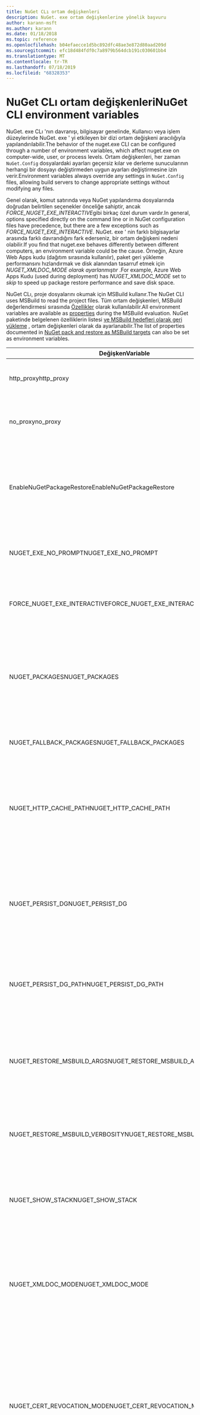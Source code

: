 ```yaml
---
title: NuGet CLı ortam değişkenleri
description: NuGet. exe ortam değişkenlerine yönelik başvuru
author: karann-msft
ms.author: karann
ms.date: 01/18/2018
ms.topic: reference
ms.openlocfilehash: b04efaecce1d5bc892dfc48ae3e872d80aad209d
ms.sourcegitcommit: efc18d484fdf0c7a8979b564dcb191c030601bb4
ms.translationtype: MT
ms.contentlocale: tr-TR
ms.lasthandoff: 07/18/2019
ms.locfileid: "68328353"
---
```

# <a name="nuget-cli-environment-variables"></a><span data-ttu-id="a7b85-103">NuGet CLı ortam değişkenleri</span><span class="sxs-lookup"><span data-stu-id="a7b85-103">NuGet CLI environment variables</span></span>

<span data-ttu-id="a7b85-104">NuGet. exe CLı 'nın davranışı, bilgisayar genelinde, Kullanıcı veya işlem düzeylerinde NuGet. exe ' yi etkileyen bir dizi ortam değişkeni aracılığıyla yapılandırılabilir.</span><span class="sxs-lookup"><span data-stu-id="a7b85-104">The behavior of the nuget.exe CLI can be configured through a number of environment variables, which affect nuget.exe on computer-wide, user, or process levels.</span></span> <span data-ttu-id="a7b85-105">Ortam değişkenleri, her zaman `NuGet.Config` dosyalardaki ayarları geçersiz kılar ve derleme sunucularının herhangi bir dosyayı değiştirmeden uygun ayarları değiştirmesine izin verir.</span><span class="sxs-lookup"><span data-stu-id="a7b85-105">Environment variables always override any settings in `NuGet.Config` files, allowing build servers to change appropriate settings without modifying any files.</span></span>

<span data-ttu-id="a7b85-106">Genel olarak, komut satırında veya NuGet yapılandırma dosyalarında doğrudan belirtilen seçenekler önceliğe sahiptir, ancak *FORCE_NUGET_EXE_INTERACTIVE*gibi birkaç özel durum vardır.</span><span class="sxs-lookup"><span data-stu-id="a7b85-106">In general, options specified directly on the command line or in NuGet configuration files have precedence, but there are a few exceptions such as *FORCE_NUGET_EXE_INTERACTIVE*.</span></span> <span data-ttu-id="a7b85-107">NuGet. exe ' nin farklı bilgisayarlar arasında farklı davrandığını fark ederseniz, bir ortam değişkeni nedeni olabilir.</span><span class="sxs-lookup"><span data-stu-id="a7b85-107">If you find that nuget.exe behaves differently between different computers, an environment variable could be the cause.</span></span> <span data-ttu-id="a7b85-108">Örneğin, Azure Web Apps kudu (dağıtım sırasında kullanılır), paket geri yükleme performansını hızlandırmak ve disk alanından tasarruf etmek için *NUGET_XMLDOC_MODE* *olarak ayarlanmıştır* .</span><span class="sxs-lookup"><span data-stu-id="a7b85-108">For example, Azure Web Apps Kudu (used during deployment) has *NUGET_XMLDOC_MODE* set to *skip* to speed up package restore performance and save disk space.</span></span>

<span data-ttu-id="a7b85-109">NuGet CLı, proje dosyalarını okumak için MSBuild kullanır.</span><span class="sxs-lookup"><span data-stu-id="a7b85-109">The NuGet CLI uses MSBuild to read the project files.</span></span> <span data-ttu-id="a7b85-110">Tüm ortam değişkenleri, MSBuild değerlendirmesi sırasında [Özellikler](/visualstudio/msbuild/msbuild-command-line-reference) olarak kullanılabilir.</span><span class="sxs-lookup"><span data-stu-id="a7b85-110">All environment variables are available as [properties](/visualstudio/msbuild/msbuild-command-line-reference) during the MSBuild evaluation.</span></span>
<span data-ttu-id="a7b85-111">NuGet paketinde belgelenen özelliklerin listesi [ve MSBuild hedefleri olarak geri yükleme](../msbuild-targets.md#restore-properties) , ortam değişkenleri olarak da ayarlanabilir.</span><span class="sxs-lookup"><span data-stu-id="a7b85-111">The list of properties documented in [NuGet pack and restore as MSBuild targets](../msbuild-targets.md#restore-properties) can also be set as environment variables.</span></span>

| <span data-ttu-id="a7b85-112">Değişken</span><span class="sxs-lookup"><span data-stu-id="a7b85-112">Variable</span></span> | <span data-ttu-id="a7b85-113">Açıklama</span><span class="sxs-lookup"><span data-stu-id="a7b85-113">Description</span></span> | <span data-ttu-id="a7b85-114">Açıklamalar</span><span class="sxs-lookup"><span data-stu-id="a7b85-114">Remarks</span></span> |
| --- | --- | --- |
| <span data-ttu-id="a7b85-115">http_proxy</span><span class="sxs-lookup"><span data-stu-id="a7b85-115">http_proxy</span></span> | <span data-ttu-id="a7b85-116">NuGet HTTP işlemleri için kullanılan http proxy 'si.</span><span class="sxs-lookup"><span data-stu-id="a7b85-116">Http proxy used for NuGet HTTP operations.</span></span> | <span data-ttu-id="a7b85-117">Bu, olarak `http://<username>:<password>@proxy.com`belirtilir.</span><span class="sxs-lookup"><span data-stu-id="a7b85-117">This would be specified as `http://<username>:<password>@proxy.com`.</span></span> |
| <span data-ttu-id="a7b85-118">no_proxy</span><span class="sxs-lookup"><span data-stu-id="a7b85-118">no_proxy</span></span> | <span data-ttu-id="a7b85-119">Proxy 'yi kullanarak atlamak için etki alanlarını yapılandırır.</span><span class="sxs-lookup"><span data-stu-id="a7b85-119">Configures domains to bypass from using proxy.</span></span> | <span data-ttu-id="a7b85-120">Virgülle (,) ayrılmış etki alanları olarak belirtilir.</span><span class="sxs-lookup"><span data-stu-id="a7b85-120">Specified as domains separated by comma (,).</span></span> |
| <span data-ttu-id="a7b85-121">EnableNuGetPackageRestore</span><span class="sxs-lookup"><span data-stu-id="a7b85-121">EnableNuGetPackageRestore</span></span> | <span data-ttu-id="a7b85-122">NuGet 'in, geri yükleme sırasında Package gerekliyse, açıkça izin verip vermediği için bayrak.</span><span class="sxs-lookup"><span data-stu-id="a7b85-122">Flag for if NuGet should implicitly grant consent if that's required by package on restore.</span></span> | <span data-ttu-id="a7b85-123">Belirtilen bayrak *doğru* veya *1*olarak kabul edilir, bayrak ayarlanmamış gibi başka bir değer kabul edilir.</span><span class="sxs-lookup"><span data-stu-id="a7b85-123">Specified flag is treated as *true* or *1*, any other value treated as flag not set.</span></span> |
| <span data-ttu-id="a7b85-124">NUGET_EXE_NO_PROMPT</span><span class="sxs-lookup"><span data-stu-id="a7b85-124">NUGET_EXE_NO_PROMPT</span></span> | <span data-ttu-id="a7b85-125">Kimlik bilgilerini sormak için exe 'yi engeller.</span><span class="sxs-lookup"><span data-stu-id="a7b85-125">Prevents the exe for prompting for credentials.</span></span> | <span data-ttu-id="a7b85-126">Null veya boş dize hariç herhangi bir değer, bu bayrak ayarlanmış/doğru olarak değerlendirilir.</span><span class="sxs-lookup"><span data-stu-id="a7b85-126">Any value except null or empty string will be treated as this flag set/true.</span></span> |
| <span data-ttu-id="a7b85-127">FORCE_NUGET_EXE_INTERACTIVE</span><span class="sxs-lookup"><span data-stu-id="a7b85-127">FORCE_NUGET_EXE_INTERACTIVE</span></span> | <span data-ttu-id="a7b85-128">Etkileşimli moda zorlamak için genel ortam değişkeni.</span><span class="sxs-lookup"><span data-stu-id="a7b85-128">Global environment variable to force interactive mode.</span></span> | <span data-ttu-id="a7b85-129">Null veya boş dize hariç herhangi bir değer, bu bayrak ayarlanmış/doğru olarak değerlendirilir.</span><span class="sxs-lookup"><span data-stu-id="a7b85-129">Any value except null or empty string will be treated as this flag set/true.</span></span> |
| <span data-ttu-id="a7b85-130">NUGET_PACKAGES</span><span class="sxs-lookup"><span data-stu-id="a7b85-130">NUGET_PACKAGES</span></span> | <span data-ttu-id="a7b85-131">Genel paketleri [ve önbellek klasörlerini yönetme](../../consume-packages/managing-the-global-packages-and-cache-folders.md)konusunda açıklandığı gibi *genel paketler* klasörü için kullanılacak yol.</span><span class="sxs-lookup"><span data-stu-id="a7b85-131">Path to use for the *global-packages* folder as described on [Managing the global packages and cache folders](../../consume-packages/managing-the-global-packages-and-cache-folders.md).</span></span> | <span data-ttu-id="a7b85-132">Mutlak yol olarak belirtilir.</span><span class="sxs-lookup"><span data-stu-id="a7b85-132">Specified as absolute path.</span></span> |
| <span data-ttu-id="a7b85-133">NUGET_FALLBACK_PACKAGES</span><span class="sxs-lookup"><span data-stu-id="a7b85-133">NUGET_FALLBACK_PACKAGES</span></span> | <span data-ttu-id="a7b85-134">Küresel geri dönüş paketleri klasörleri.</span><span class="sxs-lookup"><span data-stu-id="a7b85-134">Global fallback packages folders.</span></span> | <span data-ttu-id="a7b85-135">Noktalı virgülle ayrılmış mutlak klasör yolları (;).</span><span class="sxs-lookup"><span data-stu-id="a7b85-135">Absolute folder paths separated by semicolon (;).</span></span> |
| <span data-ttu-id="a7b85-136">NUGET_HTTP_CACHE_PATH</span><span class="sxs-lookup"><span data-stu-id="a7b85-136">NUGET_HTTP_CACHE_PATH</span></span> | <span data-ttu-id="a7b85-137">[Genel paketleri ve önbellek klasörlerini yönetme](../../consume-packages/managing-the-global-packages-and-cache-folders.md)konusunda açıklandığı gibi, *http önbelleği* klasörü için kullanılacak yol.</span><span class="sxs-lookup"><span data-stu-id="a7b85-137">Path to use for the *http-cache* folder as described on [Managing the global packages and cache folders](../../consume-packages/managing-the-global-packages-and-cache-folders.md).</span></span> | <span data-ttu-id="a7b85-138">Mutlak yol olarak belirtilir.</span><span class="sxs-lookup"><span data-stu-id="a7b85-138">Specified as absolute path.</span></span> |
| <span data-ttu-id="a7b85-139">NUGET_PERSIST_DG</span><span class="sxs-lookup"><span data-stu-id="a7b85-139">NUGET_PERSIST_DG</span></span> | <span data-ttu-id="a7b85-140">DG dosyalarının (MSBuild 'ten toplanan verilerin) kalıcı olup olmadığını belirten bayrak.</span><span class="sxs-lookup"><span data-stu-id="a7b85-140">Flag indicating if dg files (data collected from MSBuild) should be persisted.</span></span> | <span data-ttu-id="a7b85-141">*True* veya *false* olarak belirtilir (varsayılan), NUGET_PERSIST_DG_PATH ayarlanmadı ayarı geçici dizine (geçerli ortamda geçici dizinde nugetkaralama klasörü) depolanacaktır.</span><span class="sxs-lookup"><span data-stu-id="a7b85-141">Specified as *true* or *false* (default), if NUGET_PERSIST_DG_PATH not set will be stored to temporary directory (NuGetScratch folder in current environment temp directory).</span></span> |
| <span data-ttu-id="a7b85-142">NUGET_PERSIST_DG_PATH</span><span class="sxs-lookup"><span data-stu-id="a7b85-142">NUGET_PERSIST_DG_PATH</span></span> | <span data-ttu-id="a7b85-143">DG dosyalarını kalıcı hale getirme yolu.</span><span class="sxs-lookup"><span data-stu-id="a7b85-143">Path to persist dg files.</span></span> | <span data-ttu-id="a7b85-144">Mutlak yol olarak belirtilen bu seçenek yalnızca *NUGET_PERSIST_DG* true olarak ayarlandığında kullanılır.</span><span class="sxs-lookup"><span data-stu-id="a7b85-144">Specified as absolute path, this option is only used when *NUGET_PERSIST_DG* is set to true.</span></span> |
| <span data-ttu-id="a7b85-145">NUGET_RESTORE_MSBUILD_ARGS</span><span class="sxs-lookup"><span data-stu-id="a7b85-145">NUGET_RESTORE_MSBUILD_ARGS</span></span> | <span data-ttu-id="a7b85-146">Ek MSBuild bağımsız değişkenlerini ayarlar.</span><span class="sxs-lookup"><span data-stu-id="a7b85-146">Sets additional MSBuild arguments.</span></span> | <span data-ttu-id="a7b85-147">Aynı bağımsız değişkenleri MSBuild. exe ' ye nasıl geçicağiyle aynı şekilde geçirin.</span><span class="sxs-lookup"><span data-stu-id="a7b85-147">Pass arguments identical to how you would pass them to msbuild.exe.</span></span> <span data-ttu-id="a7b85-148">Komut satırından değer çubuğuna foo bir proje özelliği ayarlamaya bir örnek/p: foo = bar olacaktır</span><span class="sxs-lookup"><span data-stu-id="a7b85-148">An example of setting a project property Foo from the command line to value Bar would be /p:Foo=Bar</span></span> |
| <span data-ttu-id="a7b85-149">NUGET_RESTORE_MSBUILD_VERBOSITY</span><span class="sxs-lookup"><span data-stu-id="a7b85-149">NUGET_RESTORE_MSBUILD_VERBOSITY</span></span> | <span data-ttu-id="a7b85-150">MSBuild günlüğü ayrıntı düzeyini ayarlar.</span><span class="sxs-lookup"><span data-stu-id="a7b85-150">Sets the MSBuild log verbosity.</span></span> | <span data-ttu-id="a7b85-151">Varsayılan değer *quiet* ("/v: q").</span><span class="sxs-lookup"><span data-stu-id="a7b85-151">Default is *quiet* ("/v:q").</span></span> <span data-ttu-id="a7b85-152">Olası değerler *q [UIET]* , *m [inhayvan]* , *n [ormal]* , *d [ekuyruklu]* ve *diag [nostic]* .</span><span class="sxs-lookup"><span data-stu-id="a7b85-152">Possible values *q[uiet]*, *m[inimal]*, *n[ormal]*, *d[etailed]*, and *diag[nostic]*.</span></span> |
| <span data-ttu-id="a7b85-153">NUGET_SHOW_STACK</span><span class="sxs-lookup"><span data-stu-id="a7b85-153">NUGET_SHOW_STACK</span></span> | <span data-ttu-id="a7b85-154">Tam özel durumun (yığın izleme dahil) kullanıcıya görüntülenip görüntülenmeyeceğini belirler.</span><span class="sxs-lookup"><span data-stu-id="a7b85-154">Determines whether the full exception (including stack trace) should be displayed to the user.</span></span> | <span data-ttu-id="a7b85-155">*Doğru* veya *yanlış* olarak belirtilir (varsayılan).</span><span class="sxs-lookup"><span data-stu-id="a7b85-155">Specified as *true* or *false* (default).</span></span> |
| <span data-ttu-id="a7b85-156">NUGET_XMLDOC_MODE</span><span class="sxs-lookup"><span data-stu-id="a7b85-156">NUGET_XMLDOC_MODE</span></span> | <span data-ttu-id="a7b85-157">Derlemeler XML belgesi dosya ayıklamanın nasıl işleneceğini belirler.</span><span class="sxs-lookup"><span data-stu-id="a7b85-157">Determines how assemblies XML documentation file extraction should be handled.</span></span> | <span data-ttu-id="a7b85-158">Desteklenen modlar *atlayın* (XML belge dosyalarını ayıklamayın), *Sıkıştır* (XML doc dosyalarını zip arşivi olarak depola) veya *none* (varsayılan, XML doc dosyalarını normal dosyalar olarak değerlendir).</span><span class="sxs-lookup"><span data-stu-id="a7b85-158">Supported modes are *skip* (do not extract XML documentation files), *compress* (store XML doc files as a zip archive) or *none* (default, treat XML doc files as regular files).</span></span> |
| <span data-ttu-id="a7b85-159">NUGET_CERT_REVOCATION_MODE</span><span class="sxs-lookup"><span data-stu-id="a7b85-159">NUGET_CERT_REVOCATION_MODE</span></span> | <span data-ttu-id="a7b85-160">Bir paketi imzalamak için kullanılan sertifikanın iptal durumu denetiminin, imzalanmış bir paket yüklenirken veya geri yüklendiğinde gerçekleştirileceğini belirler.</span><span class="sxs-lookup"><span data-stu-id="a7b85-160">Determines how the revocation status check of the certificate used to sign a package, is performed when a signed package is installed or restored.</span></span> <span data-ttu-id="a7b85-161">Ayarlanmazsa, varsayılan olarak `online`olur.</span><span class="sxs-lookup"><span data-stu-id="a7b85-161">When not set, defaults to `online`.</span></span>| <span data-ttu-id="a7b85-162">Olası değerler *çevrimiçi* (varsayılan), *çevrimdışı*.</span><span class="sxs-lookup"><span data-stu-id="a7b85-162">Possible values *online* (default), *offline*.</span></span>  <span data-ttu-id="a7b85-163">[NU3028](../errors-and-warnings/NU3028.md) ile ilgili</span><span class="sxs-lookup"><span data-stu-id="a7b85-163">Related to [NU3028](../errors-and-warnings/NU3028.md)</span></span> |

